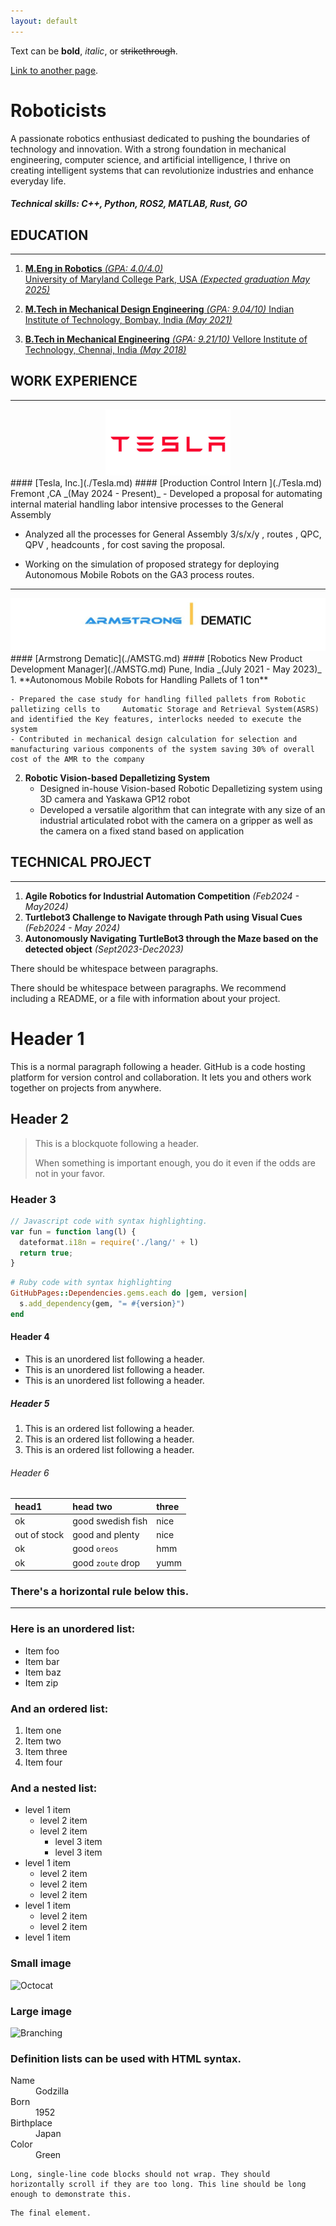 ```yaml
---
layout: default
---
```


Text can be **bold**, _italic_, or ~~strikethrough~~.

[Link to another page](./another-page.html).

# Roboticists

A passionate robotics enthusiast dedicated to pushing the boundaries of technology and innovation. 
With a strong foundation in mechanical engineering, computer science, and artificial intelligence, I thrive on creating intelligent systems that can revolutionize industries and enhance everyday life.

##### Technical skills: C++, Python, ROS2, MATLAB, Rust, GO 
## EDUCATION 
***
1. [**M.Eng in Robotics** _(GPA: 4.0/4.0)_](./UMDCP.md)   
	 [University of Maryland College Park, USA _(Expected graduation May 2025)_](./UMDCP.md)
	 
2. [**M.Tech in Mechanical Design Engineering** _(GPA: 9.04/10)_ ](./IITB.md)
    [Indian Institute of Technology, Bombay, India _(May 2021)_](./IITB.md)
	 
3. [**B.Tech in Mechanical Engineering** _(GPA: 9.21/10)_  ](./VIT.md)
    [Vellore Institute of Technology, Chennai, India _(May 2018)_](./VIT.md)

## WORK EXPERIENCE
***
<!-- [![Octocat](/assets/img/Tesla_symbol.png)](./Tesla.md) -->
<div style="text-align: center;">
  <img src="/assets/img/Tesla_symbol.png" width="200" />
</div>
#### [Tesla, Inc.](./Tesla.md)
#### [Production Control Intern ](./Tesla.md)
Fremont ,CA _(May 2024 - Present)_
- Developed a proposal for automating internal material handling labor intensive processes to the General Assembly

- Analyzed all the processes for General Assembly 3/s/x/y , routes , QPC, QPV , headcounts , for cost saving  the proposal.

- Working on the simulation of proposed strategy for deploying Autonomous Mobile Robots on the GA3 process routes.

***
<!-- [![Octocat](/assets/img/amstg_dematic.png)](./AMSTG.md) -->
<img src="/assets/img/amstg_dematic.png" />
#### [Armstrong Dematic](./AMSTG.md)
#### [Robotics New Product Development Manager](./AMSTG.md)
Pune, India _(July 2021 - May 2023)_
1. **Autonomous Mobile Robots for Handling Pallets of 1 ton**

	- Prepared the case study for handling filled pallets from Robotic palletizing cells to  	Automatic Storage and Retrieval System(ASRS) and identified the Key features, interlocks needed to execute the system
	- Contributed in mechanical design calculation for selection and manufacturing various components of the system saving 30% of overall cost of the AMR to the company
2. **Robotic Vision-based Depalletizing System**
	- Designed in-house Vision-based Robotic Depalletizing system using 3D camera and Yaskawa GP12 robot
	- Developed a versatile algorithm that can integrate with any size of an industrial articulated robot with the camera on a gripper as well as the camera on a fixed stand based on application

## TECHNICAL PROJECT
***
1. **Agile Robotics for Industrial Automation Competition** _(Feb2024 - May2024)_
2. **Turtlebot3 Challenge to Navigate through Path using Visual Cues** _(Feb2024 - May 2024)_
3. **Autonomously Navigating TurtleBot3 through the Maze based on the detected object** _(Sept2023-Dec2023)_

There should be whitespace between paragraphs.

There should be whitespace between paragraphs. We recommend including a README, or a file with information about your project.

# Header 1

This is a normal paragraph following a header. GitHub is a code hosting platform for version control and collaboration. It lets you and others work together on projects from anywhere.

## Header 2

> This is a blockquote following a header.
>
> When something is important enough, you do it even if the odds are not in your favor.

### Header 3

```js
// Javascript code with syntax highlighting.
var fun = function lang(l) {
  dateformat.i18n = require('./lang/' + l)
  return true;
}
```

```ruby
# Ruby code with syntax highlighting
GitHubPages::Dependencies.gems.each do |gem, version|
  s.add_dependency(gem, "= #{version}")
end
```

#### Header 4

*   This is an unordered list following a header.
*   This is an unordered list following a header.
*   This is an unordered list following a header.

##### Header 5

1.  This is an ordered list following a header.
2.  This is an ordered list following a header.
3.  This is an ordered list following a header.

###### Header 6

| head1        | head two          | three |
|:-------------|:------------------|:------|
| ok           | good swedish fish | nice  |
| out of stock | good and plenty   | nice  |
| ok           | good `oreos`      | hmm   |
| ok           | good `zoute` drop | yumm  |

### There's a horizontal rule below this.

* * *

### Here is an unordered list:

*   Item foo
*   Item bar
*   Item baz
*   Item zip

### And an ordered list:

1.  Item one
1.  Item two
1.  Item three
1.  Item four

### And a nested list:

- level 1 item
  - level 2 item
  - level 2 item
    - level 3 item
    - level 3 item
- level 1 item
  - level 2 item
  - level 2 item
  - level 2 item
- level 1 item
  - level 2 item
  - level 2 item
- level 1 item

### Small image

![Octocat](https://github.githubassets.com/images/icons/emoji/octocat.png)

### Large image

![Branching](https://guides.github.com/activities/hello-world/branching.png)


### Definition lists can be used with HTML syntax.

<dl>
<dt>Name</dt>
<dd>Godzilla</dd>
<dt>Born</dt>
<dd>1952</dd>
<dt>Birthplace</dt>
<dd>Japan</dd>
<dt>Color</dt>
<dd>Green</dd>
</dl>

```
Long, single-line code blocks should not wrap. They should horizontally scroll if they are too long. This line should be long enough to demonstrate this.
```

```
The final element.
```
